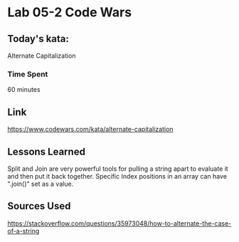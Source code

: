 # Lab 05-2 Code Wars

## Today's kata:
Alternate Capitalization

### Time Spent
60 minutes

## Link
https://www.codewars.com/kata/alternate-capitalization

## Lessons Learned
Split and Join are very powerful tools for pulling a string apart to evaluate it and then put it back together. Specific Index positions in an array can have ".join()" set as a value.


## Sources Used
https://stackoverflow.com/questions/35973048/how-to-alternate-the-case-of-a-string
